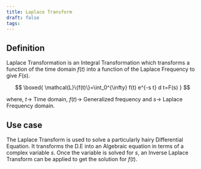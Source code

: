 ```yaml
---
title: Laplace Transform
draft: false
tags:
---
```

  
## Definition
Laplace Transformation is an Integral Transformation which transforms a function of the time domain $f(t)$ into a function of the Laplace Frequency to give $F(s)$.

$$
\boxed{
\mathcal{L}\{f(t)\}=\int_0^{\infty} f(t) e^{-s t} d t=F(s)
}
$$

where, $t\rightarrow$ Time domain, $f(t)\rightarrow$ Generalized frequency and $s\rightarrow$ Laplace Frequency domain. 
## Use case
The Laplace Transform is used to solve a particularly hairy Differential Equation. It transforms the D.E into an Algebraic equation in terms of a complex variable $s$. Once the variable is solved for $s$, an Inverse Laplace Transform can be applied to get the solution for $f(t)$.






